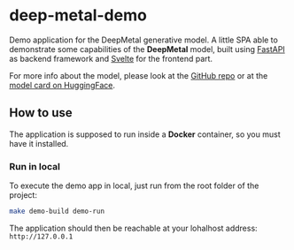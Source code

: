 # deep-metal-demo

Demo application for the DeepMetal generative model.
A little SPA able to demonstrate some capabilities of the **DeepMetal** model, built using [FastAPI](https://github.com/tiangolo/fastapi) as backend framework and [Svelte](https://svelte.dev/) for the frontend part.

For more info about the model, please look at the [GitHub repo](https://github.com/lucone83/deep-metal) or at the [model card on HuggingFace](https://huggingface.co/lucone83/deep-metal).

## How to use

The application is supposed to run inside a **Docker** container, so you must have it installed.

### Run in local

To execute the demo app in local, just run from the root folder of the project:

```bash
make demo-build demo-run
```

The application should then be reachable at your lohalhost address: `http://127.0.0.1`
